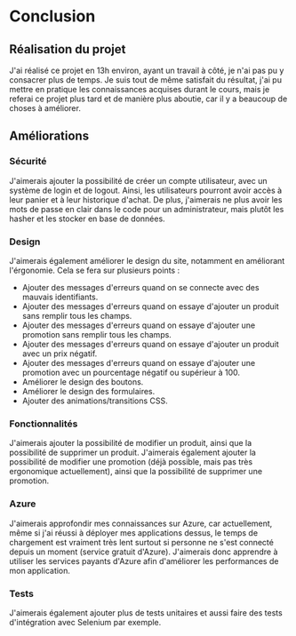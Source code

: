 # Conclusion

## Réalisation du projet

J'ai réalisé ce projet en 13h environ, ayant un travail à côté, je n'ai pas pu y consacrer plus de temps.
Je suis tout de même satisfait du résultat, j'ai pu mettre en pratique les connaissances acquises durant le cours, mais je referai ce projet plus tard et de manière plus aboutie, car il y a beaucoup de choses à améliorer.

## Améliorations

### Sécurité

J'aimerais ajouter la possibilité de créer un compte utilisateur, avec un système de login et de logout.
Ainsi, les utilisateurs pourront avoir accès à leur panier et à leur historique d'achat.
De plus, j'aimerais ne plus avoir les mots de passe en clair dans le code pour un administrateur, mais plutôt les hasher et les stocker en base de données.

### Design

J'aimerais également améliorer le design du site, notamment en améliorant l'érgonomie.
Cela se fera sur plusieurs points :
- Ajouter des messages d'erreurs quand on se connecte avec des mauvais identifiants.
- Ajouter des messages d'erreurs quand on essaye d'ajouter un produit sans remplir tous les champs.
- Ajouter des messages d'erreurs quand on essaye d'ajouter une promotion sans remplir tous les champs.
- Ajouter des messages d'erreurs quand on essaye d'ajouter un produit avec un prix négatif.
- Ajouter des messages d'erreurs quand on essaye d'ajouter une promotion avec un pourcentage négatif ou supérieur à 100.
- Améliorer le design des boutons.
- Améliorer le design des formulaires.
- Ajouter des animations/transitions CSS.

### Fonctionnalités

J'aimerais ajouter la possibilité de modifier un produit, ainsi que la possibilité de supprimer un produit.
J'aimerais également ajouter la possibilité de modifier une promotion (déjà possible, mais pas très ergonomique actuellement), ainsi que la possibilité de supprimer une promotion.

### Azure

J'aimerais approfondir mes connaissances sur Azure, car actuellement, même si j'ai réussi à déployer mes applications dessus, le temps de chargement est vraiment très lent surtout si personne ne s'est connecté depuis un moment (service gratuit d'Azure).
J'aimerais donc apprendre à utiliser les services payants d'Azure afin d'améliorer les performances de mon application.

### Tests

J'aimerais également ajouter plus de tests unitaires et aussi faire des tests d'intégration avec Selenium par exemple.
